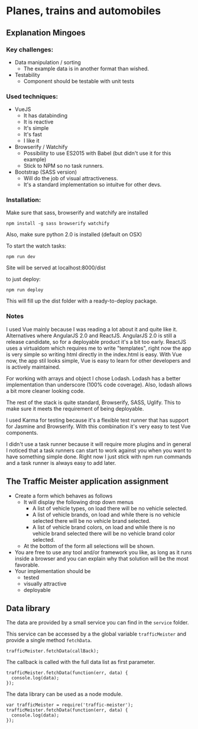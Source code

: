 # Planes, trains and automobiles

## Explanation Mingoes
### Key challenges:
- Data manipulation / sorting
    - The example data is in another format than wished.
- Testability
    - Component should be testable with unit tests

### Used techniques: 
  - VueJS
      - It has databinding
      - It is reactive
      - It's simple
      - It's fast
      - I like it
  - Browserify / Watchify
      - Possibility to use ES2015 with Babel (but didn't use it for this example)
      - Stick to NPM so no task runners.
  - Bootstrap (SASS version)
      - Will do the job of visual attractiveness.
      - It's a standard implementation so intuitve for other devs.

### Installation:

Make sure that sass, browserify and watchify are installed
```
npm install -g sass browserify watchify
```
Also, make sure python 2.0 is installed (default on OSX)

To start the watch tasks:

```
npm run dev
```
Site will be served at localhost:8000/dist

to just deploy:

```
npm run deploy
```

This will fill up the dist folder with a ready-to-deploy package.

### Notes
I used Vue mainly because I was reading a lot about it and quite like it. Alternatives where AngularJS 2.0 and ReactJS. AngularJS 2.0 is still a release candidate, so for a deployable product it's a bit too early. ReactJS uses a virtualdom which requires me to write "templates", right now the app is very simple so writing html directly in the index.html is easy. With Vue now, the app stil looks simple, Vue is easy to learn for other developers and is actively maintained.

For working with arrays and object I chose Lodash. Lodash has a better implementation than underscore (100% code coverage). Also, lodash allows a bit more cleaner looking code.

The rest of the stack is quite standard, Browserify, SASS, Uglify. This to make sure it meets the requirement of being deployable.  

I used Karma for testing because it's a flexible test runner that has support for Jasmine and Browserify. With this combination it's very easy to test Vue components.

I didn't use a task runner because it will require more plugins and in general I noticed that a task runners can start to work against you when you want to have something simple done. Right now I just stick with npm run commands and a task runner is always easy to add later.

## The Traffic Meister application assignment

 - Create a form which behaves as follows
    - It will display the following drop down menus
        - A list of vehicle types, on load there will be no vehicle selected.
        - A list of vehicle brands, on load and while there is no vehicle selected there will be no vehicle brand selected.
        - A list of vehicle brand colors, on load and while there is no vehicle brand selected there will be no vehicle brand color selected.
    - At the bottom of the form all selections will be shown.
  - You are free to use any tool and/or framework you like, as long as it runs inside a browser and you can explain why that solution will be the most favorable.
  - Your implementation should be
      - tested
      - visually attractive
      - deployable


## Data library

The data are provided by a small service you can find in the `service` folder.

This service can be accessed by a the global variable `trafficMeister` and provide a single method `fetchData`.

```
trafficMeister.fetchData(callBack);
```

The callback is called with the full data list as first parameter.

```
trafficMeister.fetchData(function(err, data) {
  console.log(data);
});
```

The data library can be used as a node module.

```
var trafficMeister = require('traffic-meister');
trafficMeister.fetchData(function(err, data) {
  console.log(data);
});
```
